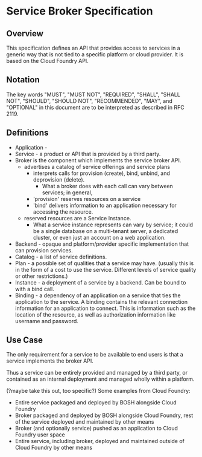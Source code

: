 # Service Broker Specification

## Overview

This specification defines an API that provides access to services in
a generic way that is not tied to a specific platform or cloud
provider. It is based on the Cloud Foundry API.


## Notation

The key words "MUST", "MUST NOT", "REQUIRED", "SHALL", "SHALL NOT",
      "SHOULD", "SHOULD NOT", "RECOMMENDED", "MAY", and "OPTIONAL" in
      this document are to be interpreted as described in RFC 2119.

## Definitions

 * Application - 
 * Service - a product or API that is provided by a third party.
 * Broker is the component which implements the service broker API.
   - advertises a catalog of service offerings and service
     plans
     - interprets calls for provision (create), bind, unbind, and
deprovision (delete).
        - What a broker does with each call can vary between services; in
     general,
     - 'provision' reserves resources on a service
     - 'bind' delivers information to an application necessary for
       accessing the resource.
   - reserved resources are a Service Instance.
     - What a service instance represents can vary by service; it
       could be a single database on a multi-tenant server, a
       dedicated cluster, or even just an account on a web
       application.
 * Backend - opaque and platform/provider specific implementation that
   can provision services.
 * Catalog - a list of service definitions.
 * Plan - a possible set of qualities that a service may have. (usually
        this is in the form of a cost to use the service. Different levels
        of service quality or other restrictions.)
 * Instance - a deployment of a service by a backend. Can be bound to
        with a bind call.
 * Binding - a dependency of an application on a service that ties the
   application to the service. A binding contains the relevant
   connection information for an application to connect. This is
   information such as the location of the resource, as well as
   authorization information like username and password. 


## Use Case
The only requirement for a service to be available to end users is that a service implements the broker API.

Thus a service can be entirely provided and managed by a third party, or contained as an internal deployment and managed wholly within a platform.

(?maybe take this out, too specific?)
Some examples from Cloud Foundry:
* Entire service packaged and deployed by BOSH alongside Cloud Foundry
* Broker packaged and deployed by BOSH alongside Cloud Foundry, rest of the service deployed and maintained by other means
* Broker (and optionally service) pushed as an application to Cloud Foundry user space
* Entire service, including broker, deployed and maintained outside of Cloud Foundry by other means


## 
